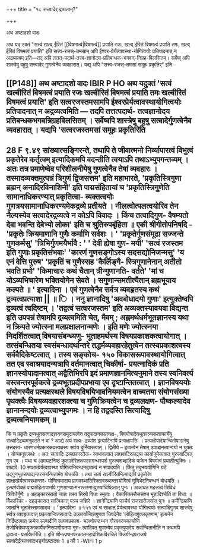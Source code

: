 +++
title = "१८ सत्त्वादेर् द्रव्यत्वम्?"

+++

अथ अष्टादशो वादः

अथ यद् उक्तं "सत्त्वं खल्व् ईरितं [[विषमात्वं|विषमत्वं]] प्रयाति रजः, खल्व् ईरितं विषमत्वं प्रयाति तमः, खल्व् ईरितं विषमत्वं प्रयाति" इति सत्त्व-रजस्-तमसाम् अपि ईश्वर-प्रेर्यत्वावस्था-योगित्वयोः प्रतिपादनात् न अद्रव्यत्वम् इति—तद् अपि तत्तत्-पदार्थ-तत्त्व-ज्ञानोदय-प्रतिबन्धक-भगवन्-निग्रह-विलसितम्। सर्वेष्व् अपि शास्त्रेषु बहुषु सत्त्वादेर् गुणत्वेनैव व्यवहारात्। यद्य् अपि "सत्त्व-रजस्-तमसां समूहः प्रकृतिर्" इति

[[P148]]
अथ अष्टादशो वादः 
IBIR 
P 
HO 
अथ यदुक्तं 'सत्वं खल्वीरितं विषमत्वं प्रयाति रजः खल्वीरितं विषमत्वं प्रयाति तमः खल्वीरितं विषमत्वं प्रयाति' इति सत्वरजस्तमसामपि ईश्वरप्रेर्यत्वावस्थायोगित्वयोः प्रतिपादनात् न अद्रव्यत्वमिति — तदपि तत्तत्पदार्थ- तत्वज्ञानोदय प्रतिबन्धकभगवन्निग्रहविलसितम् । सर्वेष्वपि शास्त्रेषु बहुषु सत्वादेर्गुणत्वेनैव व्यवहारात् । यद्यपि 'सत्वरजस्तमसां समूहः प्रकृतिरिति 
- 
28 F 
९.४९ 
सांख्यात्सङ्गिरन्ते, तथापि ते जीवात्मनो निर्व्यापारत्वं विभुत्वं प्रकृतेरेव कर्तृत्वम् इत्यादिकमपि वदन्तीति त्वयाऽपि तथाऽभ्युपगन्तव्यम् । अतः तत्र प्रमाणेष्वेव परिशीलनीयेषु गुणत्वेनैव तेषां व्यवहारः । तस्मादव्यक्तमुत्पन्नं त्रिगुणं द्विजसत्तम' इति महाभारते, 'प्रकृतिस्त्रिगुणा ब्रह्मन् अनादिरविनाशिनी' इति पाद्मसंहितायां च 'प्रकृतिस्त्रिगुणेति सामानाधिकरण्यात् प्रकृतित्वा- व्यक्तत्वयोः गुणत्रयसामानाधिकरण्यमेकद्रव्ये प्रतीयते । नीलत्वोत्पलत्वयोरिव तेन नैल्यस्येव सत्वादेरद्रव्यत्वे न कोऽपि विवादः । किंच तत्वादिगुण- वैषम्यतो देवा भवन्ति देवेभ्यो लोका' इति च श्रुतिरुपबृंहिता ॥ 
एकी श्रीगीतोपनिषदि - 'प्रकृतेः क्रियमाणानि गुणैः कर्माणि सर्वशः । ' 'प्रकृतेर्गुणसंमूढा सज्जन्ते गुणकर्मसु' 'त्रिभिर्गुणमयैर्भावै : ' ' देवी ह्येषा गुण- मयी' 'सत्वं रजस्तम इति गुणाः प्रकृतिसंभवाः' 'कारणं गुणसङ्गोऽस्य सदसद्योनिजन्मसु' 'य एनं वेत्ति पुरुष' 'प्रकृतिं च गुणैस्सह 'कैर्लिङ्गै- स्त्रिगुणानेनान् अतीतो भवति प्रभो' 'किमाचारः कथं चैतान् त्रीन्गुणानति- वर्तते' 'मां च योऽव्यभिचारेण भक्तियोगेन सेवते । सगुणान्समतीत्यैतान् ब्रह्मभूयाय कल्पते ॥ ' इत्यादिना । एवं गुणत्वेनैव सर्वत्र व्यवहृतस्य कथं 
द्रव्यत्वप्रत्याशा || 
॥ 
ि 
। ननु ज्ञानादिषु 'अवबोधादयो गुणाः' इत्युक्तेष्वपि द्रव्यत्वं त्वदिष्टम् । 'तद्वत्वं सत्वरजस्तम' इति अव्यक्तस्यावयवा विद्यन्त इति उपपन्नं तेषामपि द्रव्यत्वमिति चेत्, मैवम् ; अह्नमर्थधर्मभूतज्ञानस्य यथा न क्रियते ज्योत्स्ना मलप्रक्षालनान्मणेः । इति मणेः ज्योत्स्नया निदर्शितत्वात् विषयासंबन्ध्यणु- भूताहमर्थस्य विषयप्रकाशकत्वायोगात् । तत्संबन्धितया स्वसंबन्धादर्थान्तरे तद्धर्मव्यवहारहेतुत्वेन तत्स्वप्रकाशत्वस्य सर्ववैदिकेष्टत्वात् । तस्य सङ्कोच- 
१५० 
विकासरूपावस्थायोगित्वात् तत एव स्वाश्रयादन्यत्रापि वर्तमानत्वात् चिकीर्षा- प्रयत्नादिकं प्रति ज्ञानस्योपादानत्वात् अद्वैतिभिरपि इदं प्रमाणज्ञानमित्यनुमाने तस्य स्वनिवर्त्य वस्त्वन्तरपूर्वकत्वे द्रव्यभूतप्रदीपप्रभाया एव दृष्टान्तितत्वात् । ज्ञानविषययोः संयोगस्यैव प्रत्यक्षस्थले विषयविषयिभावनियमत्वेन वाच्यतया संयोगसंख्या पृथक्त्वैः विषयव्यवहारशक्त्या च गुणिक्रियत्वेन च द्रव्यलक्षण- पौष्कल्यादेव ज्ञानानन्दयोः द्रव्यत्वाभ्युपगमः । न हि तद्वदस्ति सित्यादिषु द्रव्यत्वनियामकम् ॥ 
- 
किं च प्रकृतेः द्रव्यभूतसत्वाद्यवयवसमुदायत्वेन तदुपादानकप्रत्यक्ष-, विषयोपादेयभूतपञ्चकतत्कार्येषु सत्वादिद्रव्यमनुवर्तते न वा ? आद्ये अयं सत्व- द्रव्यांश इत्यादिनापि प्रत्यक्षापत्तिः । प्रत्यक्षोपादेयान्वितोपादानेषु तत्तदसा- धारणधर्मप्रकारकप्रत्यक्षस्य सर्वत्र दुर्निवारत्वात् । द्वितीये – द्रव्यत्वेन तेषाम् उपादानत्वान्वयो न युक्तः । योग्यानुपलब्धेः । अतः सत्वादिः द्रव्यप्रकारतैक- स्वभावत्वात् लाघवादिरूपद्रव्य कार्यानुमेयत्वात् गुरुत्वादिवत् गुण एव । यथा च आमघटनिष्ठं कुलालेरितरूपरसगन्धस्पर्श गुरुत्वशब्दादिकं पाकेन विषमत्वं प्रयातीत्युक्तिः । शब्दादे: 10 साक्षात्प्रेर्यत्वावस्था योगित्वनिबन्धनद्रव्यत्वं न संपादयति । किंतु तदुभययोगिनि घटे तद्गुणभूतरूपाद्यन्तरसंबन्धितामेव बोधयति । तथा सत्वं खल्वीरितमित्याद्यपि प्रकृतेरेव साक्षात्प्रेर्यत्वावस्थान्तर- योगित्वमादाय प्रागवस्थातिरिक्तावस्थान्तरयोगित्वं गुणिभेदनिबन्धनं बोधयति । इत्थमेवोक्तं पाद्मसंहितायामपि गुणसाम्यात्मनस्तस्मात्पुरुषाधिष्ठितात् पुनः । अजायत महत्तत्वं त्रिविधं त्रिविधैर्गुणैः ॥ अहङ्कारस्ततो जातः तस्य तिस्रो विधाः स्मृताः । वैकारिकस्तैजसश्च भूतादिश्चेति ता विधाः ॥ वैिकारिका - दहङ्कारात् सात्विकात् पञ्च जज्ञिरे । ज्ञानेन्द्रियाणि पञ्चैवं राजसातैजसात् पुनः ॥ कर्मेन्द्रियाणि जातानि भूतादेस्तामसादथ । ' इत्यादिना ॥ 
१५१ 
एवं च साक्षात् प्रेर्यत्वावस्था योगित्वयोः सत्वादिगुणव शास्त्रेषु सर्वत्र व्यवहृतत्वात् प्रकृत्यान्वितसत्वादेः तत्कार्यान्वितगुणवा चिपदेनैव 'लोहितशुक्लकृष्णाम्' इत्यनेन निर्दिष्टत्वात् क्रमेण सत्वादीनि लाघवप्रकाश- चलनोपष्टम्भन गौरववरणकार्याणि तेजोभिन्नेष्वप्युक्तकार्यैकनिरूपणीयतया गुरु- त्वादिवत् गुणान्येव प्रकृत्युपादेय सर्वान्वितानीति न कथमपि द्रव्यत्व- प्रसक्तिरिति ॥ 
इति श्रीमत्प्रथमपरकालमहादेशिकविरचिते विजयीन्द्रपराजये 
सत्वादेर्द्रव्यत्ववादभङ्गोऽष्टादशः 
1 
॥ 
की 1 
-WIFI 1 p 
